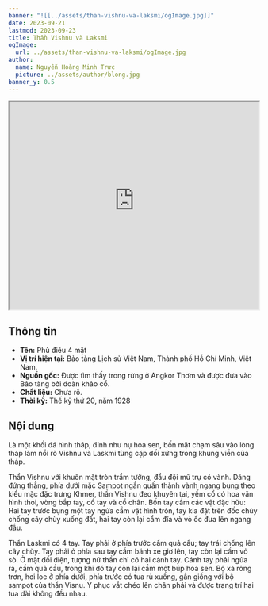 ```yaml
---
banner: "![[../assets/than-vishnu-va-laksmi/ogImage.jpg]]"
date: 2023-09-21
lastmod: 2023-09-23
title: Thần Vishnu và Laksmi
ogImage:
  url: ../assets/than-vishnu-va-laksmi/ogImage.jpg
author:
  name: Nguyễn Hoàng Minh Trực
  picture: ../assets/author/blong.jpg
banner_y: 0.5
---
```

<iframe src="https://projectscanner.streamlit.app/Than-Vishnu-va-Laksmi/?embed=true" style="height:420px;width:100%;"></iframe>

## Thông tin
- **Tên:** Phù điêu 4 mặt
- **Vị trí hiện tại:** Bảo tàng Lịch sử Việt Nam, Thành phố Hồ Chí Minh, Việt Nam.
- **Nguồn gốc:** Được tìm thấy trong rừng ở Angkor Thơm và được đưa vào Bảo tàng bởi đoàn khảo cổ.
- **Chất liệu:** Chưa rõ.
- **Thời kỳ:** Thế kỷ thứ 20, năm 1928

## Nội dung
Là một khối đá hình tháp, đỉnh như nụ hoa sen, bốn mặt chạm sâu vào lòng tháp làm nổi rõ Vishnu và Laskmi từng cặp đối xứng trong khung viền của tháp.

Thần Vishnu với khuôn mặt tròn trầm tưởng, đầu đội mũ trụ có vành. Dáng đứng thẳng, phía dưới mặc Sampot ngắn quấn thành vành ngang bụng theo kiểu mặc đặc trưng Khmer, thần Vishnu đeo khuyên tai, yếm cổ có hoa văn hình thoi, vòng bắp tay, cổ tay và cổ chân. Bốn tay cầm các vật đặc hữu: Hai tay trước bụng một tay ngửa cầm vật hình tròn, tay kia đặt trên đốc chùy chống cây chùy xuống đất, hai tay còn lại cầm đĩa và vỏ ốc đưa lên ngang đầu.

Thần Laskmi có 4 tay. Tay phải ở phía trước cầm quả cầu; tay trái chống lên cây chùy. Tay phải ở phía sau tay cầm bánh xe giơ lên, tay còn lại cầm vỏ sò. Ở mặt đối diện, tượng nữ thần chỉ có hai cánh tay. Cánh tay phải ngửa ra, cầm quả cầu, trong khi đó tay còn lại cầm một búp hoa sen. Bộ xà rông trơn, hơi loe ở phía dưới, phía trước có tua rủ xuống, gần giống với bộ sampot của thần Visnu. Y phục vắt chéo lên chân phải và được trang trí hai tua dài không đều nhau.